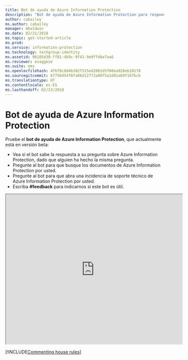 ```yaml
---
title: Bot de ayuda de Azure Information Protection
description: "Bot de ayuda de Azure Information Protection para responder sus preguntas, buscar los documentos o abrir una incidencia de soporte técnico si necesita soporte técnico."
author: cabailey
ms.author: cabailey
manager: mbaldwin
ms.date: 02/21/2018
ms.topic: get-started-article
ms.prod: 
ms.service: information-protection
ms.technology: techgroup-identity
ms.assetid: 98105d30-ff81-4b9c-9f41-9e9ffd6e7aa6
ms.reviewer: esaggese
ms.suite: ems
ms.openlocfilehash: 4f6f8c8d4b302f515ed2002d5f00ea928eb10178
ms.sourcegitcommit: 67750454f8fa86d12772a0075a1d01a69f167bcb
ms.translationtype: HT
ms.contentlocale: es-ES
ms.lasthandoff: 02/23/2018
---
```

# <a name="help-bot-for-azure-information-protection"></a>Bot de ayuda de Azure Information Protection

Pruebe el **bot de ayuda de Azure Information Protection**, que actualmente está en versión beta:

- Vea si el bot sabe la respuesta a su pregunta sobre Azure Information Protection, dado que alguien ha hecho la misma pregunta.
- Pregunte al bot para que busque los documentos de Azure Information Protection por usted.
- Pregunte al bot para que abra una incidencia de soporte técnico de Azure Information Protection por usted.
- Escriba **#feedback** para indicarnos si este bot es útil.


<iframe width="560" height="475" src="https://webchat.botframework.com/embed/AIPformalBOT?s=SwZOTnCyj6w.cwA.zYE.Wdf87z08R7NHjtaev84v0nLC0urEfQJ2_5bUgvtIR9Q"></iframe>


[!INCLUDE[Commenting house rules](../includes/houserules.md)]
